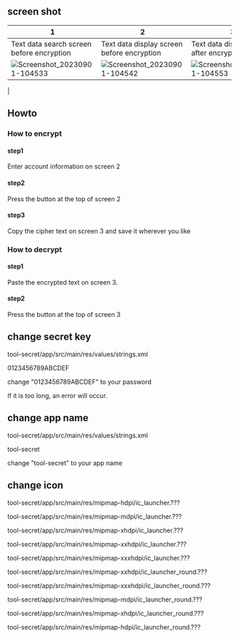 ## screen shot
|1|2|3|
|---|---|---|
|Text data search screen before encryption|Text data display screen before encryption|Text data display screen after encryption|
|![Screenshot_20230901-104533](https://github.com/8suzuran8/tool-secret/assets/95464364/84a9cf5f-4fdb-4c49-8d43-7b55c4e8a829)|![Screenshot_20230901-104542](https://github.com/8suzuran8/tool-secret/assets/95464364/2b75e0a0-ed4b-4298-9b55-4bdc3cc8cb42)|![Screenshot_20230901-104553](https://github.com/8suzuran8/tool-secret/assets/95464364/4d4d1483-3928-46b4-a8e8-d81f340f38b5)
|

## Howto

### How to encrypt
#### step1
Enter account information on screen 2
#### step2
Press the button at the top of screen 2
#### step3
Copy the cipher text on screen 3 and save it wherever you like

### How to decrypt
#### step1
Paste the encrypted text on screen 3.
#### step2
Press the button at the top of screen 3

## change secret key
tool-secret/app/src/main/res/values/strings.xml

<string name="secret_key">0123456789ABCDEF</string>

change "0123456789ABCDEF" to your password

If it is too long, an error will occur.

## change app name
tool-secret/app/src/main/res/values/strings.xml

<string name="app_name">tool-secret</string>

change "tool-secret" to your app name

## change icon
tool-secret/app/src/main/res/mipmap-hdpi/ic_launcher.???

tool-secret/app/src/main/res/mipmap-mdpi/ic_launcher.???

tool-secret/app/src/main/res/mipmap-xhdpi/ic_launcher.???

tool-secret/app/src/main/res/mipmap-xxhdpi/ic_launcher.???

tool-secret/app/src/main/res/mipmap-xxxhdpi/ic_launcher.???



tool-secret/app/src/main/res/mipmap-xxhdpi/ic_launcher_round.???

tool-secret/app/src/main/res/mipmap-xxxhdpi/ic_launcher_round.???

tool-secret/app/src/main/res/mipmap-mdpi/ic_launcher_round.???

tool-secret/app/src/main/res/mipmap-xhdpi/ic_launcher_round.???

tool-secret/app/src/main/res/mipmap-hdpi/ic_launcher_round.???
